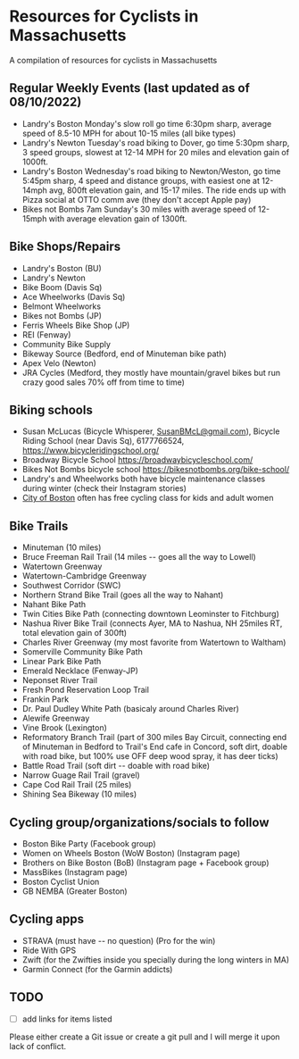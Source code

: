 # Resources for Cyclists in Massachusetts

A compilation of resources for cyclists in Massachusetts

## Regular Weekly Events (last updated as of 08/10/2022)
- Landry's Boston Monday's slow roll go time 6:30pm sharp, average speed of 8.5-10 MPH for about 10-15 miles (all bike types)
- Landry's Newton Tuesday's road biking to Dover, go time 5:30pm sharp, 3 speed groups, slowest at 12-14 MPH for 20 miles and elevation gain of 1000ft.
- Landry's Boston Wednesday's road biking to Newton/Weston, go time 5:45pm sharp, 4 speed and distance groups, with easiest one at 12-14mph avg, 800ft elevation gain, and 15-17 miles. The ride ends up with Pizza social at OTTO comm ave (they don't accept Apple pay)
- Bikes not Bombs 7am Sunday's 30 miles with average speed of 12-15mph with average elevation gain of 1300ft.


## Bike Shops/Repairs
- Landry's Boston (BU)
- Landry's Newton 
- Bike Boom (Davis Sq)
- Ace Wheelworks (Davis Sq)
- Belmont Wheelworks 
- Bikes not Bombs (JP)
- Ferris Wheels Bike Shop (JP)
- REI (Fenway)
- Community Bike Supply 
- Bikeway Source (Bedford, end of Minuteman bike path)
- Apex Velo (Newton)
- JRA Cycles (Medford, they mostly have mountain/gravel bikes but run crazy good sales 70% off from time to time)


## Biking schools
- Susan McLucas (Bicycle Whisperer, SusanBMcL@gmail.com), Bicycle Riding School (near Davis Sq), 6177766524, https://www.bicycleridingschool.org/
- Broadway Bicycle School https://broadwaybicycleschool.com/
- Bikes Not Bombs bicycle school https://bikesnotbombs.org/bike-school/
- Landry's and Wheelworks both have bicycle maintenance classes during winter (check their Instagram stories)
- [City of Boston](https://content.boston.gov/departments/boston-bikes/women-bike?fbclid=IwAR2mNnpO-rN1mloRpAr6fCMChLPavsC7R1gn9p9X00eXmOPcnLPEzcqNKD0) often has free cycling class for kids and adult women




## Bike Trails
- Minuteman (10 miles)
- Bruce Freeman Rail Trail (14 miles -- goes all the way to Lowell)
- Watertown Greenway
- Watertown-Cambridge Greenway
- Southwest Corridor (SWC)
- Northern Strand Bike Trail (goes all the way to Nahant)
- Nahant Bike Path
- Twin Cities Bike Path (connecting downtown Leominster to Fitchburg)
- Nashua River Bike Trail (connects Ayer, MA to Nashua, NH 25miles RT, total elevation gain of 300ft)
- Charles River Greenway (my most favorite from Watertown to Waltham)
- Somerville Community Bike Path
- Linear Park Bike Path
- Emerald Necklace (Fenway-JP)
- Neponset River Trail
- Fresh Pond Reservation Loop Trail
- Frankin Park 
- Dr. Paul Dudley White Path (basicaly around Charles River)
- Alewife Greenway
- Vine Brook (Lexington)
- Reformatory Branch Trail (part of 300 miles Bay Circuit, connecting end of Minuteman in Bedford to Trail's End cafe in Concord, soft dirt, doable with road bike, but 100% use OFF deep wood spray, it has deer ticks)
- Battle Road Trail (soft dirt -- doable with road bike)
- Narrow Guage Rail Trail (gravel)
- Cape Cod Rail Trail (25 miles)
- Shining Sea Bikeway (10 miles)


## Cycling group/organizations/socials to follow
- Boston Bike Party (Facebook group)
- Women on Wheels Boston (WoW Boston) (Instagram page)
- Brothers on Bike Boston (BoB) (Instagram page + Facebook group)
- MassBikes (Instagram page)
- Boston Cyclist Union
- GB NEMBA (Greater Boston)

## Cycling apps
- STRAVA (must have -- no question) (Pro for the win)
- Ride With GPS 
- Zwift (for the Zwifties inside you specially during the long winters in MA)
- Garmin Connect (for the Garmin addicts)

## TODO
- [ ] add links for items listed



Please either create a Git issue or create a git pull and I will merge it upon lack of conflict. 


